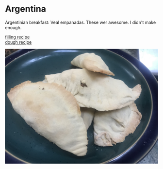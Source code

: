 # Argentina

Argentinian breakfast: Veal empanadas. These wer awesome. I didn't make enough.

[filling recipe](https://www.serargentino.com/en/gastronomy/catamarquean-empanadas-references-of-cultural-gastronomy)<br>
[dough recipe](https://www.allrecipes.com/recipe/212956/empanada-dough/)

![Six empanadas stacked on a plate](images/argentina.jpeg)